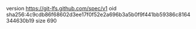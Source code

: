version https://git-lfs.github.com/spec/v1
oid sha256:4c9cdb86f68602d3ee17f0f52e2a696b3a5b0f9f441bb59386c8164344630b19
size 690
